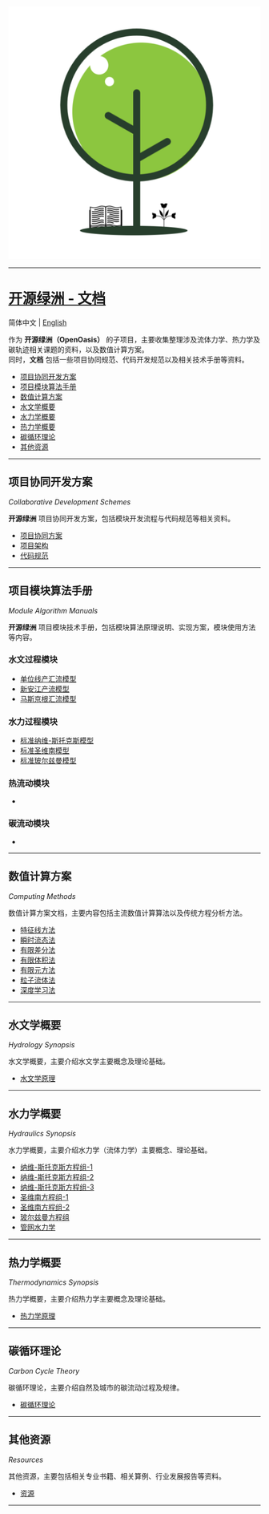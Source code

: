 <p align="center">

  <a href="https://github.com/OurForce2020/OpenOasis-Docs">
  <img src="Resources/Logo/logo.svg" alt="OpenOasis-Docs">  
  </a>

</p>

---------------------------------------------------------------------------------

# [开源绿洲 - 文档](https://github.com/OurForce2020/OpenOasis-Docs)

简体中文 | [English](README_EN.md)

作为 **开源绿洲（OpenOasis）** 的子项目，主要收集整理涉及流体力学、热力学及碳轨迹相关课题的资料，以及数值计算方案。  
同时，**文档** 包括一些项目协同规范、代码开发规范以及相关技术手册等资料。

+ [项目协同开发方案](#项目协同开发方案)
+ [项目模块算法手册](#项目模块算法手册)
+ [数值计算方案](#数值计算方案)
+ [水文学概要](#水文学概要)
+ [水力学概要](#水力学概要)
+ [热力学概要](#热力学概要)
+ [碳循环理论](#碳循环理论)
+ [其他资源](#其他资源)

---------------------------------------------------------------------------------

## 项目协同开发方案

*Collaborative Development Schemes* 

**开源绿洲** 项目协同开发方案，包括模块开发流程与代码规范等相关资料。

+ [项目协同方案](OpenOasisDevelopeGuides/ModuleDevelopeProcess.md)
+ [项目架构](OpenOasisDevelopeGuides/OpenOasisFramework.md)
+ [代码规范](OpenOasisDevelopeGuides/CodeDevelopeGuide.md)

---------------------------------------------------------------------------------

## 项目模块算法手册

*Module Algorithm Manuals*

**开源绿洲** 项目模块技术手册，包括模块算法原理说明、实现方案，模块使用方法等内容。

### 水文过程模块

+ [单位线产汇流模型](OpenOasisModuleIntros/HydroModules/api.md)
+ [新安江产流模型](OpenOasisModuleIntros/HydroModules/xaj.md)
+ [马斯京根汇流模型](OpenOasisModuleIntros/HydroModules/msk.md)

### 水力过程模块

+ [标准纳维-斯托克斯模型](OpenOasisModuleIntros/HydraModules/StandardNavierStokesModel.md)
+ [标准圣维南模型](OpenOasisModuleIntros/HydraModules/StandardSaintVenantModel.md)
+ [标准玻尔兹曼模型](OpenOasisModuleIntros/HydraModules/StandardBoltzmannModel.md)

### 热流动模块

+ []()

### 碳流动模块

+ []()

---------------------------------------------------------------------------------

## 数值计算方案

*Computing Methods*

数值计算方案文档，主要内容包括主流数值计算算法以及传统方程分析方法。

+ [特征线方法](NumericalComputationMethods/CharacteristicsMethod.md)
+ [瞬时流态法](NumericalComputationMethods/SpecifiedTimeIntervalMethod.md)
+ [有限差分法](NumericalComputationMethods/FiniteDifferenceMethod.md)
+ [有限体积法](NumericalComputationMethods/FiniteVolumeMethod.md)
+ [有限元方法](NumericalComputationMethods/FiniteElementMethod.md)
+ [粒子流体法](NumericalComputationMethods/PatricleHydrodynamicsMethod.md)
+ [深度学习法](NumericalComputationMethods/DeepLearning.md)

---------------------------------------------------------------------------------

## 水文学概要

*Hydrology Synopsis*

水文学概要，主要介绍水文学主要概念及理论基础。

+ [水文学原理](HydrologyTheoryDocs/HydrologicPrinciple.md)

---------------------------------------------------------------------------------

## 水力学概要

*Hydraulics Synopsis*

水力学概要，主要介绍水力学（流体力学）主要概念、理论基础。

+ [纳维-斯托克斯方程组-1](FluidMachinicsTheoryDocs/NavierStokesEquations.md)
+ [纳维-斯托克斯方程组-2](FluidMachinicsTheoryDocs/NavierStokesEquations-2.md)
+ [纳维-斯托克斯方程组-3](FluidMachinicsTheoryDocs/NavierStokesEquations-3.md)
+ [圣维南方程组-1](FluidMachinicsTheoryDocs/SaintVenantEquations.md)
+ [圣维南方程组-2](FluidMachinicsTheoryDocs/SaintVenantEquations-2.md)
+ [玻尔兹曼方程组](FluidMachinicsTheoryDocs/BoltzmannEquations.md)
+ [管网水力学](FluidMachinicsTheoryDocs/PipeNetwork.md)

---------------------------------------------------------------------------------

## 热力学概要

*Thermodynamics Synopsis*

热力学概要，主要介绍热力学主要概念及理论基础。

+ [热力学原理](HeatTranferTheoryDocs/ThermodynamicsPrinciple.md)

---------------------------------------------------------------------------------

## 碳循环理论

*Carbon Cycle Theory*

碳循环理论，主要介绍自然及城市的碳流动过程及规律。

+ [碳循环理论](CarbonCycleTheoryDocs/CarbonCycleTheory.md)

---------------------------------------------------------------------------------

## 其他资源

*Resources*

其他资源，主要包括相关专业书籍、相关算例、行业发展报告等资料。

+ [资源](Resources/ReadMe.md)

---------------------------------------------------------------------------------